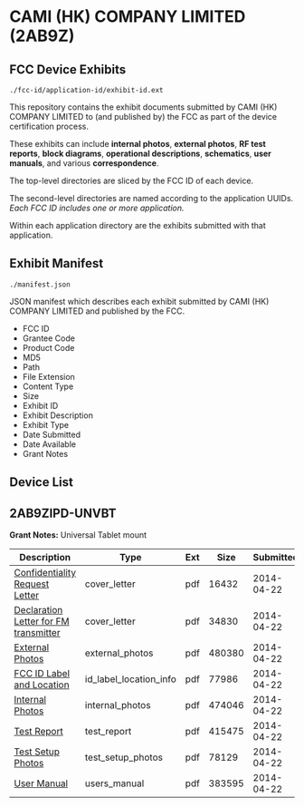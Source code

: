 # CAMI (HK) COMPANY LIMITED (2AB9Z)
## FCC Device Exhibits

```
./fcc-id/application-id/exhibit-id.ext
```

This repository contains the exhibit documents submitted by CAMI (HK) COMPANY LIMITED to (and published by) the FCC as part of the device certification process.

These exhibits can include **internal photos**, **external photos**, **RF test reports**, **block diagrams**, **operational descriptions**, **schematics**, **user manuals**, and various **correspondence**.

The top-level directories are sliced by the FCC ID of each device.

The second-level directories are named according to the application UUIDs. *Each FCC ID includes one or more application.*

Within each application directory are the exhibits submitted with that application. 

## Exhibit Manifest

```
./manifest.json
```

JSON manifest which describes each exhibit submitted by CAMI (HK) COMPANY LIMITED and published by the FCC.

- FCC ID
- Grantee Code
- Product Code
- MD5
- Path
- File Extension
- Content Type
- Size
- Exhibit ID
- Exhibit Description
- Exhibit Type
- Date Submitted
- Date Available
- Grant Notes

## Device List
## 2AB9ZIPD-UNVBT
**Grant Notes:** Universal Tablet mount

| Description | Type | Ext | Size | Submitted | Available |
| ----------- | ---- | --- | ---- | --------- | --------- |
| [Confidentiality Request Letter](2AB9ZIPD-UNVBT/c389ae807f8fea42411d3fcc0e4a58e7/2248291.pdf) | cover_letter | pdf | 16432 | 2014-04-22 | 2014-04-22 |
| [Declaration Letter for FM transmitter](2AB9ZIPD-UNVBT/c389ae807f8fea42411d3fcc0e4a58e7/2248292.pdf) | cover_letter | pdf | 34830 | 2014-04-22 | 2014-04-22 |
| [External Photos](2AB9ZIPD-UNVBT/c389ae807f8fea42411d3fcc0e4a58e7/2248293.pdf) | external_photos | pdf | 480380 | 2014-04-22 | 2014-04-22 |
| [FCC ID Label and Location](2AB9ZIPD-UNVBT/c389ae807f8fea42411d3fcc0e4a58e7/2248295.pdf) | id_label_location_info | pdf | 77986 | 2014-04-22 | 2014-04-22 |
| [Internal Photos](2AB9ZIPD-UNVBT/c389ae807f8fea42411d3fcc0e4a58e7/2248294.pdf) | internal_photos | pdf | 474046 | 2014-04-22 | 2014-04-22 |
| [Test Report](2AB9ZIPD-UNVBT/c389ae807f8fea42411d3fcc0e4a58e7/2248296.pdf) | test_report | pdf | 415475 | 2014-04-22 | 2014-04-22 |
| [Test Setup Photos](2AB9ZIPD-UNVBT/c389ae807f8fea42411d3fcc0e4a58e7/2248297.pdf) | test_setup_photos | pdf | 78129 | 2014-04-22 | 2014-04-22 |
| [User Manual](2AB9ZIPD-UNVBT/c389ae807f8fea42411d3fcc0e4a58e7/2248298.pdf) | users_manual | pdf | 383595 | 2014-04-22 | 2014-04-22 |
